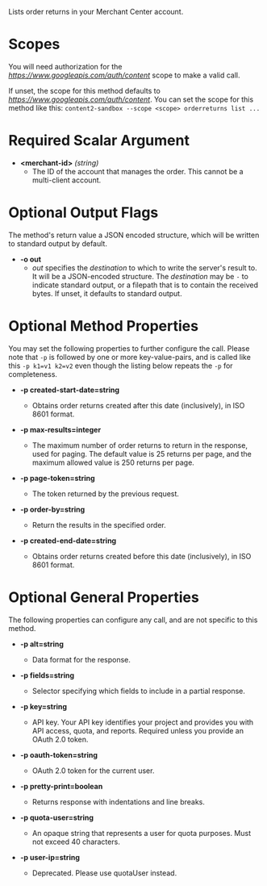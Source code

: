 Lists order returns in your Merchant Center account.
# Scopes

You will need authorization for the *https://www.googleapis.com/auth/content* scope to make a valid call.

If unset, the scope for this method defaults to *https://www.googleapis.com/auth/content*.
You can set the scope for this method like this: `content2-sandbox --scope <scope> orderreturns list ...`
# Required Scalar Argument
* **&lt;merchant-id&gt;** *(string)*
    - The ID of the account that manages the order. This cannot be a multi-client account.

# Optional Output Flags

The method's return value a JSON encoded structure, which will be written to standard output by default.

* **-o out**
    - *out* specifies the *destination* to which to write the server's result to.
      It will be a JSON-encoded structure.
      The *destination* may be `-` to indicate standard output, or a filepath that is to contain the received bytes.
      If unset, it defaults to standard output.
# Optional Method Properties

You may set the following properties to further configure the call. Please note that `-p` is followed by one 
or more key-value-pairs, and is called like this `-p k1=v1 k2=v2` even though the listing below repeats the
`-p` for completeness.

* **-p created-start-date=string**
    - Obtains order returns created after this date (inclusively), in ISO 8601 format.

* **-p max-results=integer**
    - The maximum number of order returns to return in the response, used for paging. The default value is 25 returns per page, and the maximum allowed value is 250 returns per page.

* **-p page-token=string**
    - The token returned by the previous request.

* **-p order-by=string**
    - Return the results in the specified order.

* **-p created-end-date=string**
    - Obtains order returns created before this date (inclusively), in ISO 8601 format.

# Optional General Properties

The following properties can configure any call, and are not specific to this method.

* **-p alt=string**
    - Data format for the response.

* **-p fields=string**
    - Selector specifying which fields to include in a partial response.

* **-p key=string**
    - API key. Your API key identifies your project and provides you with API access, quota, and reports. Required unless you provide an OAuth 2.0 token.

* **-p oauth-token=string**
    - OAuth 2.0 token for the current user.

* **-p pretty-print=boolean**
    - Returns response with indentations and line breaks.

* **-p quota-user=string**
    - An opaque string that represents a user for quota purposes. Must not exceed 40 characters.

* **-p user-ip=string**
    - Deprecated. Please use quotaUser instead.
